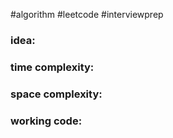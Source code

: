 #algorithm
#leetcode
#interviewprep


### idea:


### time complexity:

### space complexity:

### working code:
``` python

```


